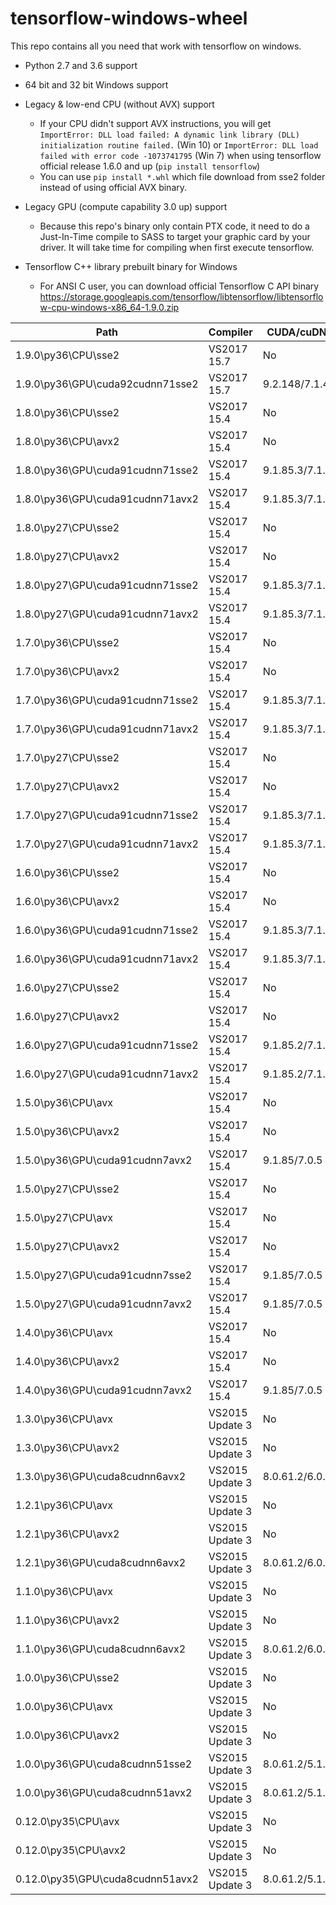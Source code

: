 # tensorflow-windows-wheel

This repo contains all you need that work with tensorflow on windows.

- Python 2.7 and 3.6 support

- 64 bit and 32 bit Windows support

- Legacy & low-end CPU (without AVX) support
    - If your CPU didn't support AVX instructions, you will get `ImportError: DLL load failed: A dynamic link library (DLL) initialization routine failed.` (Win 10) or `ImportError: DLL load failed with error code -1073741795` (Win 7) when using tensorflow official release 1.6.0 and up (`pip install tensorflow`)
    - You can use `pip install *.whl` which file download from sse2 folder instead of using official AVX binary.

- Legacy GPU (compute capability 3.0 up) support
    - Because this repo's binary only contain PTX code, it need to do a Just-In-Time compile to SASS to target your graphic card by your driver. It will take time for compiling when first execute tensorflow.

- Tensorflow C++ library prebuilt binary for Windows
    - For ANSI C user, you can download official Tensorflow C API binary https://storage.googleapis.com/tensorflow/libtensorflow/libtensorflow-cpu-windows-x86_64-1.9.0.zip

| Path | Compiler | CUDA/cuDNN | SIMD | Notes |
|-|-|-|-|-|
| 1.9.0\py36\CPU\sse2 | VS2017 15.7 | No | x86_64 | Python 3.6 |
| 1.9.0\py36\GPU\cuda92cudnn71sse2 | VS2017 15.7 | 9.2.148/7.1.4 | x86_64 | Python 3.6/Compute 3.0 |
| 1.8.0\py36\CPU\sse2 | VS2017 15.4 | No | x86_64 | Python 3.6 |
| 1.8.0\py36\CPU\avx2 | VS2017 15.4 | No | AVX2 | Python 3.6 |
| 1.8.0\py36\GPU\cuda91cudnn71sse2 | VS2017 15.4 | 9.1.85.3/7.1.3 | x86_64 | Python 3.6/Compute 3.0 |
| 1.8.0\py36\GPU\cuda91cudnn71avx2 | VS2017 15.4 | 9.1.85.3/7.1.3 | AVX2 | Python 3.6/Compute 3.0,3.5,5.0,5.2,6.1,7.0 |
| 1.8.0\py27\CPU\sse2 | VS2017 15.4 | No | x86_64 | Python 2.7 |
| 1.8.0\py27\CPU\avx2 | VS2017 15.4 | No | AVX2 | Python 2.7 |
| 1.8.0\py27\GPU\cuda91cudnn71sse2 | VS2017 15.4 | 9.1.85.3/7.1.3 | x86_64 | Python 2.7/Compute 3.0 |
| 1.8.0\py27\GPU\cuda91cudnn71avx2 | VS2017 15.4 | 9.1.85.3/7.1.3 | AVX2 | Python 2.7/Compute 3.0,3.5,5.0,5.2,6.1,7.0 |
| 1.7.0\py36\CPU\sse2 | VS2017 15.4 | No | x86_64 | Python 3.6 |
| 1.7.0\py36\CPU\avx2 | VS2017 15.4 | No | AVX2 | Python 3.6 |
| 1.7.0\py36\GPU\cuda91cudnn71sse2 | VS2017 15.4 | 9.1.85.3/7.1.2 | x86_64 | Python 3.6/Compute 3.0 |
| 1.7.0\py36\GPU\cuda91cudnn71avx2 | VS2017 15.4 | 9.1.85.3/7.1.2 | AVX2 | Python 3.6/Compute 3.0,3.5,5.0,5.2,6.1,7.0 |
| 1.7.0\py27\CPU\sse2 | VS2017 15.4 | No | x86_64 | Python 2.7 |
| 1.7.0\py27\CPU\avx2 | VS2017 15.4 | No | AVX2 | Python 2.7 |
| 1.7.0\py27\GPU\cuda91cudnn71sse2 | VS2017 15.4 | 9.1.85.3/7.1.2 | x86_64 | Python 2.7/Compute 3.0 |
| 1.7.0\py27\GPU\cuda91cudnn71avx2 | VS2017 15.4 | 9.1.85.3/7.1.2 | AVX2 | Python 2.7/Compute 3.0,3.5,5.0,5.2,6.1,7.0 |
| 1.6.0\py36\CPU\sse2 | VS2017 15.4 | No | x86_64 | Python 3.6 |
| 1.6.0\py36\CPU\avx2 | VS2017 15.4 | No | AVX2 | Python 3.6 |
| 1.6.0\py36\GPU\cuda91cudnn71sse2 | VS2017 15.4 | 9.1.85.3/7.1.1 | x86_64 | Python 3.6/Compute 3.0 |
| 1.6.0\py36\GPU\cuda91cudnn71avx2 | VS2017 15.4 | 9.1.85.3/7.1.1 | AVX2 | Python 3.6/Compute 3.0,3.5,5.0,5.2,6.1,7.0 |
| 1.6.0\py27\CPU\sse2 | VS2017 15.4 | No | x86_64 | Python 2.7 |
| 1.6.0\py27\CPU\avx2 | VS2017 15.4 | No | AVX2 | Python 2.7 |
| 1.6.0\py27\GPU\cuda91cudnn71sse2 | VS2017 15.4 | 9.1.85.2/7.1.1 | x86_64 | Python 2.7/Compute 3.0 |
| 1.6.0\py27\GPU\cuda91cudnn71avx2 | VS2017 15.4 | 9.1.85.2/7.1.1 | AVX2 | Python 2.7/Compute 3.0,3.5,5.0,5.2,6.1,7.0 |
| 1.5.0\py36\CPU\avx | VS2017 15.4 | No | AVX | Python 3.6 |
| 1.5.0\py36\CPU\avx2 | VS2017 15.4 | No | AVX2 | Python 3.6 |
| 1.5.0\py36\GPU\cuda91cudnn7avx2 | VS2017 15.4 | 9.1.85/7.0.5 | AVX2 | Python 3.6/Compute 3.0,3.5,5.0,5.2,6.1,7.0 |
| 1.5.0\py27\CPU\sse2 | VS2017 15.4 | No | x86_64 | Python 2.7 |
| 1.5.0\py27\CPU\avx | VS2017 15.4 | No | AVX | Python 2.7 |
| 1.5.0\py27\CPU\avx2 | VS2017 15.4 | No | AVX2 | Python 2.7 |
| 1.5.0\py27\GPU\cuda91cudnn7sse2 | VS2017 15.4 | 9.1.85/7.0.5 | x86_64 | Python 2.7/Compute 3.0 |
| 1.5.0\py27\GPU\cuda91cudnn7avx2 | VS2017 15.4 | 9.1.85/7.0.5 | AVX2 | Python 2.7/Compute 3.0,3.5,5.0,5.2,6.1,7.0 |
| 1.4.0\py36\CPU\avx | VS2017 15.4 | No | AVX | Python 3.6 |
| 1.4.0\py36\CPU\avx2 | VS2017 15.4 | No | AVX2 | Python 3.6 |
| 1.4.0\py36\GPU\cuda91cudnn7avx2 | VS2017 15.4 | 9.1.85/7.0.5 | AVX2 | Python 3.6/Compute 3.0,3.5,5.0,5.2,6.1,7.0 |
| 1.3.0\py36\CPU\avx | VS2015 Update 3 | No | AVX | Python 3.6 |
| 1.3.0\py36\CPU\avx2 | VS2015 Update 3 | No | AVX2 | Python 3.6 |
| 1.3.0\py36\GPU\cuda8cudnn6avx2 | VS2015 Update 3 | 8.0.61.2/6.0.21 | AVX2 | Python 3.6/Compute 3.0,3.5,5.0,5.2,6.1 |
| 1.2.1\py36\CPU\avx | VS2015 Update 3 | No | AVX | Python 3.6 |
| 1.2.1\py36\CPU\avx2 | VS2015 Update 3 | No | AVX2 | Python 3.6 |
| 1.2.1\py36\GPU\cuda8cudnn6avx2 | VS2015 Update 3 | 8.0.61.2/6.0.21 | AVX2 | Python 3.6/Compute 3.0,3.5,5.0,5.2,6.1 |
| 1.1.0\py36\CPU\avx | VS2015 Update 3 | No | AVX | Python 3.6 |
| 1.1.0\py36\CPU\avx2 | VS2015 Update 3 | No | AVX2 | Python 3.6 |
| 1.1.0\py36\GPU\cuda8cudnn6avx2 | VS2015 Update 3 | 8.0.61.2/6.0.21 | AVX2 | Python 3.6/Compute 3.0,3.5,5.0,5.2,6.1 |
| 1.0.0\py36\CPU\sse2 | VS2015 Update 3 | No | x86_64 | Python 3.6 |
| 1.0.0\py36\CPU\avx | VS2015 Update 3 | No | AVX | Python 3.6 |
| 1.0.0\py36\CPU\avx2 | VS2015 Update 3 | No | AVX2 | Python 3.6 |
| 1.0.0\py36\GPU\cuda8cudnn51sse2 | VS2015 Update 3 | 8.0.61.2/5.1.10 | x86_64 | Python 3.6/Compute 3.0 |
| 1.0.0\py36\GPU\cuda8cudnn51avx2 | VS2015 Update 3 | 8.0.61.2/5.1.10 | AVX2 | Python 3.6/Compute 3.0,3.5,5.0,5.2,6.1 |
| 0.12.0\py35\CPU\avx | VS2015 Update 3 | No | AVX | Python 3.5 |
| 0.12.0\py35\CPU\avx2 | VS2015 Update 3 | No | AVX2 | Python 3.5 |
| 0.12.0\py35\GPU\cuda8cudnn51avx2 | VS2015 Update 3 | 8.0.61.2/5.1.10 | AVX2 | Python 3.5/Compute 3.0,3.5,5.0,5.2,6.1 |
